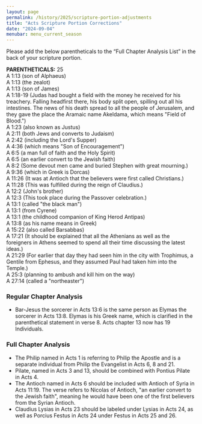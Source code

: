 ```yaml
---
layout: page
permalink: /history/2025/scripture-portion-adjustments
title: "Acts Scripture Portion Corrections"
date: "2024-09-04"
menubar: menu_current_season
---
```


Please add the below parentheticals to the “Full Chapter Analysis List” in the back of your scripture portion.

**PARENTHETICALS:** 25  
A 1:13 (son of Alphaeus)  
A 1:13 (the zealot)  
A 1:13 (son of James)  
A 1:18-19 (Judas had bought a field with the money he received for his treachery. Falling headfirst there, his body split open, spilling out all his intestines. The news of his death spread to all the people of Jerusalem, and they gave the place the Aramaic name Akeldama, which means "Field of Blood.")  
A 1:23 (also known as Justus)  
A 2:11 (both Jews and converts to Judaism)  
A 2:42 (including the Lord's Supper)  
A 4:36 (which means "Son of Encouragement")  
A 6:5 (a man full of faith and the Holy Spirit)  
A 6:5 (an earlier convert to the Jewish faith)  
A 8:2 (Some devout men came and buried Stephen with great mourning.)  
A 9:36 (which in Greek is Dorcas)  
A 11:26 (It was at Antioch that the believers were first called Christians.)  
A 11:28 (This was fulfilled during the reign of Claudius.)  
A 12:2 (John's brother)  
A 12:3 (This took place during the Passover celebration.)  
A 13:1 (called "the black man")  
A 13:1 (from Cyrene)  
A 13:1 (the childhood companion of King Herod Antipas)  
A 13:8 (as his name means in Greek)  
A 15:22 (also called Barsabbas)  
A 17:21 (It should be explained that all the Athenians as well as the foreigners in Athens seemed to spend all their time discussing the latest ideas.)  
A 21:29 (For earlier that day they had seen him in the city with Trophimus, a Gentile from Ephesus, and they assumed Paul had taken him into the Temple.)  
A 25:3 (planning to ambush and kill him on the way)  
A 27:14 (called a "northeaster")

### Regular Chapter Analysis

-   Bar-Jesus the sorcerer in Acts 13:6 is the same person as Elymas the sorcerer in Acts 13:8. Elymas is his Greek name, which is clarified in the parenthetical statement in verse 8. Acts chapter 13 now has 19 Individuals.

### Full Chapter Analysis

-   The Philip named in Acts 1 is referring to Philip the Apostle and is a separate individual from Philip the Evangelist in Acts 6, 8 and 21.
-   Pilate, named in Acts 3 and 13, should be combined with Pontius Pilate in Acts 4.
-   The Antioch named in Acts 6 should be included with Antioch of Syria in Acts 11:19. The verse refers to Nicolas of Antioch, "an earlier convert to the Jewish faith", meaning he would have been one of the first believers from the Syrian Antioch.
-   Claudius Lysias in Acts 23 should be labeled under Lysias in Acts 24, as well as Porcius Festus in Acts 24 under Festus in Acts 25 and 26.
